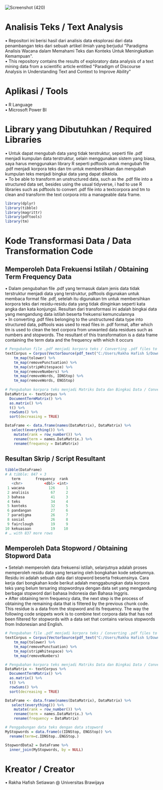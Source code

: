 ![Screenshot (420)](https://user-images.githubusercontent.com/102712597/204098419-b783a61e-5490-4745-97a5-36bb80298739.png)

# Analisis Teks / Text Analysis
• Repositori ini berisi hasil dari analisis data eksplorasi dari data penambangan teks dari sebuah artikel ilmiah yang berjudul "Paradigma Analisis Wacana dalam Memahami Teks dan Konteks Untuk Meningkatkan Kemampuan". <br>
• This repository contains the results of exploratory data analysis of a text mining data from a scientific article entitled "Paradigm of Discourse Analysis in Understanding Text and Context to Improve Ability"

# Aplikasi / Tools
• R Language <br>
• Microsoft Power BI

# Library yang Dibutuhkan / Required Libraries
 • Untuk dapat mengubah data yang tidak terstruktur, seperti file .pdf menjadi kumpulan data terstruktur, selain menggunakan sistem yang biasa, saya harus menggunakan library R seperti pdftools untuk mengubah file .pdf menjadi korpora teks dan tm untuk membersihkan dan mengubah kumpulan teks menjadi bingkai data yang dapat dikelola. <br>
• To be able to transform an unstructured data, such as the .pdf file into a structured data set, besides using the usual tidyverse, i had to use R libraries such as pdftools to convert .pdf file into a textcorpora and tm to clean and transform the text corpora into a manageable data frame.

```r
library(dplyr)
library(tibble)
library(magrittr)
library(pdftools)
library(tm)
```

# Kode Transformasi Data / Data Transformation Code
## Memperoleh Data Frekuensi Istilah / Obtaining Term Frequency Data
• Dalam pengubahan file .pdf yang termasuk dalam jenis data tidak terstruktur menjadi data yang terstruktur, pdftools digunakan untuk membaca format file .pdf, setelah itu digunakan tm untuk membersihkan korpora teks dari residu-residu data yang tidak diinginkan seperti kata angka dan kata konjungsi. Resultan dari transformasi ini adalah bingkai data yang mengandung data istilah beserta frekuensi kemunculannya<br>
• In converting .pdf files belonging to the unstructured data type into structured data, pdftools was used to read files in .pdf format, after which tm is used to clean the text corpora from unwanted data residues such as numbers and stopwords. The resultant of this transformation is a data frame containing the term data and the frequency with which it occurs<br>

```r
# Pengubahan file .pdf menjadi korpora teks / Converting .pdf files to text corpora
textCorpus = Corpus(VectorSource(pdf_text("C:/Users/Rakha Hafish S/Downloads/Pertemuan10.pdf"))) %>%
    tm_map(tolower) %>%
    tm_map(removePunctuation) %>%
    tm_map(stripWhitespace) %>%
    tm_map(removeNumbers) %>%
    tm_map(removeWords, IDNStop) %>%
    tm_map(removeWords, ENGStop)
    
# Pengubahan korpora teks menjadi Matriks Data dan Bingkai Data / Converting corpora text to Data Matrix and Data Frame
DataMatrix <- textCorpus %>%
  DocumentTermMatrix() %>%
  as.matrix() %>%
  t() %>%
  rowSums() %>%
  sort(decreasing = TRUE)

DataFrame <- data.frame(names(DataMatrix), DataMatrix) %>%
   select(everything()) %>%
    mutate(rank = row_number()) %>%      
    rename(term = names.DataMatrix.) %>%
    rename(frequency = DataMatrix)
```
## Resultan Skrip / Script Resultant
```r
tibble(DataFrame)
# A tibble: 847 × 3
   term       frequency  rank
   <chr>          <dbl> <int>
 1 wacana           126     1
 2 analisis          67     2
 3 bahasa            41     3
 4 teks              34     4
 5 konteks           32     5
 6 pandangan         27     6
 7 paradigma         26     7
 8 sosial            26     8
 9 fairclough        19     9
10 kekuasaan         19    10
# … with 837 more rows
```
## Memperoleh Data Stopword / Obtaining Stopword Data
• Setelah memperoleh data frekuensi istilah, selanjutnya adalah proses memperoleh residu data yang tersaring oleh bongkahan kode sebelumnya. Residu ini adalah sebuah data dari stopword beserta frekuensinya. Cara kerja dari bongkahan kode berikut adalah menggabungkan data korpora teks yang belum tersaring stopwordnya dengan data set yang mengandung berbagai stopword dari bahasa Indonesia dan Bahasa Inggris. <br>
• After obtaining term frequency data, the next step is the process of obtaining the remaining data that is filtered by the previous chunk code. This residue is a data from the stopword and its frequency. The way the following code snippets work is to combine text corpora data that has not been filtered for stopwords with a data set that contains various stopwords from Indonesian and English.
```r
# Pengubahan file .pdf menjadi korpora teks / Converting .pdf files to text corpora
textCorpus = Corpus(VectorSource(pdf_text("C:/Users/Rakha Hafish S/Downloads/Pertemuan10.pdf"))) %>%
    tm_map(tolower) %>%
    tm_map(removePunctuation) %>%
    tm_map(stripWhitespace) %>%
    tm_map(removeNumbers) 

# Pengubahan korpora teks menjadi Matriks Data dan Bingkai Data / Converting corpora text to Data Matrix and Data Frame
DataMatrix <- textCorpus %>%
  DocumentTermMatrix() %>%
  as.matrix() %>%
  t() %>%
  rowSums() %>%
  sort(decreasing = TRUE)

DataFrame <- data.frame(names(DataMatrix), DataMatrix) %>%
   select(everything()) %>%
    mutate(rank = row_number()) %>%      
    rename(term = names.DataMatrix.) %>%
    rename(frequency = DataMatrix)

# Penggabungan data teks dengan data stopword
MyStopwords = data.frame(c(IDNStop, ENGStop)) %>% 
  rename(term=c.IDNStop..ENGStop.)

StopwordData2 = DataFrame %>% 
  inner_join(MyStopwords, by = NULL)
```
# Kreator / Creator
• Rakha Hafish Setiawan @ Universitas Brawijaya
